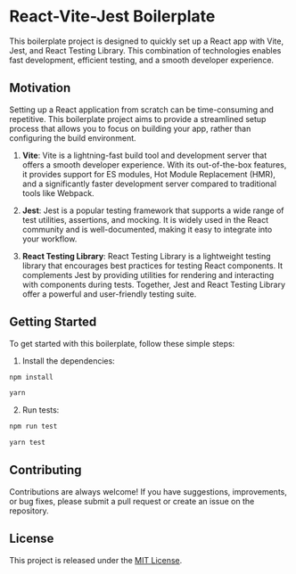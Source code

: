 # React-Vite-Jest Boilerplate

This boilerplate project is designed to quickly set up a React app with Vite, Jest, and React Testing Library. This combination of technologies enables fast development, efficient testing, and a smooth developer experience.

## Motivation

Setting up a React application from scratch can be time-consuming and repetitive. This boilerplate project aims to provide a streamlined setup process that allows you to focus on building your app, rather than configuring the build environment.

1. **Vite**: Vite is a lightning-fast build tool and development server that offers a smooth developer experience. With its out-of-the-box features, it provides support for ES modules, Hot Module Replacement (HMR), and a significantly faster development server compared to traditional tools like Webpack.

2. **Jest**: Jest is a popular testing framework that supports a wide range of test utilities, assertions, and mocking. It is widely used in the React community and is well-documented, making it easy to integrate into your workflow.

3. **React Testing Library**: React Testing Library is a lightweight testing library that encourages best practices for testing React components. It complements Jest by providing utilities for rendering and interacting with components during tests. Together, Jest and React Testing Library offer a powerful and user-friendly testing suite.

## Getting Started

To get started with this boilerplate, follow these simple steps:

1. Install the dependencies:

```bash
npm install
```

```bash
yarn
```

2. Run tests:

```bash
npm run test
```

```bash
yarn test
```

## Contributing

Contributions are always welcome! If you have suggestions, improvements, or bug fixes, please submit a pull request or create an issue on the repository.

## License

This project is released under the [MIT License](LICENSE).
